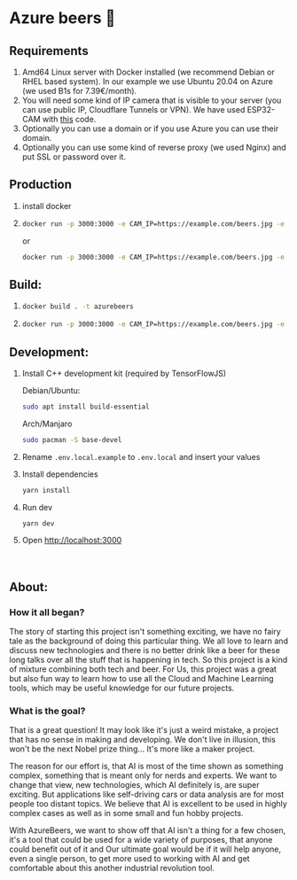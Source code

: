 # Azure beers 🍻

## Requirements
1. Amd64 Linux server with Docker installed (we recommend Debian or RHEL based system). In our example we use Ubuntu 20.04 on Azure (we used B1s for 7.39€/month).
1. You will need some kind of IP camera that is visible to your server (you can use public IP, Cloudflare Tunnels or VPN). We have used ESP32-CAM with [this](https://github.com/czM1K3/esp32-cam-mjpeg-multiclient) code.
1. Optionally you can use a domain or if you use Azure you can use their domain.
1. Optionally you can use some kind of reverse proxy (we used Nginx) and put SSL or password over it.

## Production
1. install docker
1. ```bash
   docker run -p 3000:3000 -e CAM_IP=https://example.com/beers.jpg -e LIMIT=0.5 --restart always -d --memory 500m --memory-swap 500m czm1k3/azurebeers
   ```
   or
   ```bash
   docker run -p 3000:3000 -e CAM_IP=https://example.com/beers.jpg -e LIMIT=0.5 --restart always -d --memory 500m --memory-swap 500m docker.pkg.github.com/czm1k3/azurebeers/beers
   ```

## Build:
1. ```bash
   docker build . -t azurebeers
   ```
2. ```bash
   docker run -p 3000:3000 -e CAM_IP=https://example.com/beers.jpg -e LIMIT=0.5 azurebeers
   ```

## Development:

1. Install C++ development kit (required by TensorFlowJS)

   Debian/Ubuntu:
   ```bash
   sudo apt install build-essential
   ```
   Arch/Manjaro
   ```bash
   sudo pacman -S base-devel
   ```

2. Rename `.env.local.example` to `.env.local` and insert your values

3. Install dependencies
   ```bash
   yarn install
   ```
4. Run dev
   ```bash
   yarn dev
   ```

5. Open [http://localhost:3000](http://localhost:3000)
\
\
&nbsp;
## About:

### **How it all began?**
The story of starting this project isn't something exciting, we have no fairy tale as the background of doing this particular thing. We all love to learn and discuss new technologies and there is no better drink like a beer for these long talks over all the stuff that is happening in tech. So this project is a kind of mixture combining both tech and beer. For Us, this project was a great but also fun way to learn how to use all the Cloud and Machine Learning tools, which may be useful knowledge for our future projects.

### **What is the goal?**
That is a great question! It may look like it's just a weird mistake, a project that has no sense in making and developing. 
We don't live in illusion, this won't be the next Nobel prize thing... It's more like a maker project.

The reason for our effort is, that AI is most of the time shown as something complex, something that is meant only for nerds and experts. 
We want to change that view, new technologies, which AI definitely is, are super exciting. 
But applications like self-driving cars or data analysis are for most people too distant topics. 
We believe that AI is excellent to be used in highly complex cases as well as in some small and fun hobby projects.

With AzureBeers, we want to show off that AI isn't a thing for a few chosen, it's a tool that could be used for a wide variety of purposes, 
that anyone could benefit out of it and Our ultimate goal would be if it will help anyone, even a single person, 
to get more used to working with AI and get comfortable about this another industrial revolution tool.
\
\
&nbsp;
